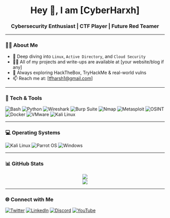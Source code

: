 
<h1 align="center">Hey 👋, I am [CyberHarxh]</h1>
<h3 align="center">Cybersecurity Enthusiast | CTF Player | Future Red Teamer</h3>

---

### 🕵️‍♂️ About Me
- 🌱 Deep diving into `Linux`, `Active Directory`, and `Cloud Security`
- 👨‍💻 All of my projects and write-ups are available at [your website/blog if any]
- 🧠 Always exploring HackTheBox, TryHackMe & real-world vulns
- 📫 Reach me at: [tfharsh1@gmail.com]

---

### 🧰 Tech & Tools
![Bash](https://img.shields.io/badge/-Bash-4EAA25?style=flat-square&logo=gnu-bash&logoColor=white)
![Python](https://img.shields.io/badge/-Python-3776AB?style=flat-square&logo=python&logoColor=white)
![Wireshark](https://img.shields.io/badge/-Wireshark-1679A7?style=flat-square&logo=wireshark&logoColor=white)
![Burp Suite](https://img.shields.io/badge/-Burp%20Suite-FF6600?style=flat-square&logo=burpsuite&logoColor=white)
![Nmap](https://img.shields.io/badge/-Nmap-214478?style=flat-square&logo=nmap&logoColor=white)
![Metasploit](https://img.shields.io/badge/-Metasploit-489BD5?style=flat-square)
![OSINT](https://img.shields.io/badge/-OSINT-000000?style=flat-square)
![Docker](https://img.shields.io/badge/-Docker-2496ED?style=flat-square&logo=docker&logoColor=white)
![VMware](https://img.shields.io/badge/-VMware-607078?style=flat-square)
![Kali Linux](https://img.shields.io/badge/-Kali_Linux-557C94?style=flat-square&logo=kalilinux&logoColor=white)

---

### 💻 Operating Systems
![Kali Linux](https://img.shields.io/badge/-Kali_Linux-557C94?style=flat-square&logo=kalilinux&logoColor=white)
![Parrot OS](https://img.shields.io/badge/-Parrot_OS-00bfff?style=flat-square&logo=parrotos&logoColor=white)
![Windows](https://img.shields.io/badge/-Windows-0078D6?style=flat-square&logo=windows&logoColor=white)

---

### 📊 GitHub Stats
<p align="center">
  <img src="https://github-readme-stats.vercel.app/api?username=YourGitHubUsername&show_icons=true&theme=dark" />
  <br />
  <img src="https://github-readme-streak-stats.herokuapp.com/?user=YourGitHubUsername&theme=dark" />
</p>

---

### 🌐 Connect with Me
[![Twitter](https://img.shields.io/badge/-Twitter-1DA1F2?style=flat-square&logo=twitter&logoColor=white)](https://twitter.com/yourhandle)
[![LinkedIn](https://img.shields.io/badge/-LinkedIn-0077B5?style=flat-square&logo=linkedin&logoColor=white)](https://linkedin.com/in/yourhandle)
[![Discord](https://img.shields.io/badge/-Discord-5865F2?style=flat-square&logo=discord&logoColor=white)](https://discord.gg/yourserver)
[![YouTube](https://img.shields.io/badge/-YouTube-FF0000?style=flat-square&logo=youtube&logoColor=white)](https://youtube.com/yourchannel)


